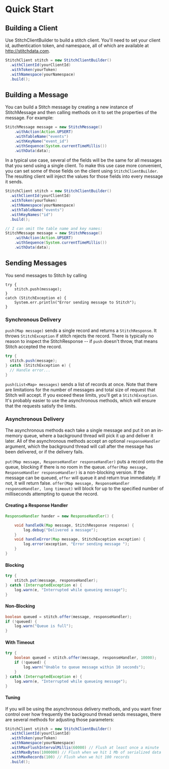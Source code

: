 Quick Start
===========

Building a Client
-----------------

Use StitchClientBuilder to build a stitch client. You'll
need to set your client id, authentication token, and namespace,
all of which are available at http://stitchdata.com.

```java
StitchClient stitch = new StitchClientBuilder()
  .withClientId(yourClientId)
  .withToken(yourToken)
  .withNamespace(yourNamespace)
  .build();
```

Building a Message
------------------

You can build a Stitch message by creating a new instance of
StitchMessage and then calling methods on it to set the properties of
the message. For example:

```java
StitchMessage message = new StitchMessage()
    .withAction(Action.UPSERT)
    .withTableName("events")
    .withKeyName("event_id")
    .withSequence(System.currentTimeMillis())
    .withData(data);
```

In a typical use case, several of the fields will be the same for all
messages that you send using a single client. To make this use case
more convenient, you can set some of those fields on the client using
`StitchClientBuilder`. The resulting client will inject the values for
those fields into every message it sends.

```java
StitchClient stitch = new StitchClientBuilder()
  .withClientId(yourClientId)
  .withToken(yourToken)
  .withNamespace(yourNamespace)
  .withTableName("events")
  .withKeyNames("id")
  .build();

// I can omit the table name and key names:
StitchMessage message = new StitchMessage()
    .withAction(Action.UPSERT)
    .withSequence(System.currentTimeMillis())
    .withData(data);
```

Sending Messages
----------------

You send messages to Stitch by calling

```
try {
    stitch.push(message);
}
catch (StitchException e) {
    System.err.println("Error sending message to Stitch");
}
```

### Synchronous Delivery

`push(Map message)` sends a single record and returns a
`StitchResponse`. It throws `StitchException` if stitch rejects the
record. There is typically no reason to inspect the StitchResponse -- if
`push` doesn't throw, that means Stitch accepted the record.

```java
try {
  stitch.push(message);
} catch (StitchException e) {
  // Handle error...
}
```

`push(List<Map> messages)` sends a list of records at once. Note that
there are limitations for the number of messages and total size of
request that Stitch will accept. If you exceed these limits, you'll
get a `StitchException`. It's probably easier to use the asynchronous
methods, which will ensure that the requests satisfy the limits.

### Asynchronous Delivery

The asynchronous methods each take a single message and put it on an
in-memory queue, where a background thread will pick it up and deliver
it later. All of the asynchronous methods accept an optional
`responseHandler` argument, which the background thread will call
after the message has been delivered, or if the delivery fails.

`put(Map message, ResponseHandler responseHandler)` puts a record onto
the queue, blocking if there is no room in the queue. `offer(Map
message, ResponseHandler responseHandler)` is a non-blocking
version. If the message can be queued, `offer` will queue it and
return true immediately. If not, it will return false. `offer(Map
message, ResponseHandler responseHandler, long timeout)` will block
for up to the specified number of milliseconds attempting to queue the
record.

#### Creating a Response Handler

```java
ResponseHandler hander = new ResponseHandler() {

    void handleOk(Map message, StitchResponse response) {
        log.debug("Delivered a message");
    }
    void handleError(Map message, StitchException exception) {
        log.error(exception, "Error sending message ");
    }
}
```

#### Blocking

```java
try {
    stitch.put(message, responseHandler);
} catch (InterruptedException e) {
    log.warn(e, "Interrupted while queueing message");
}
```

#### Non-Blocking

```java
boolean queued = stitch.offer(message, responseHandler);
if (!queued) {
    log.warn("Queue is full");
}
```

#### With Timeout

```java
try {
    boolean queued = stitch.offer(message, responseHandler, 10000);
    if (!queued) {
        log.warn("Unable to queue message within 10 seconds");
    }
} catch (InterruptedException e) {
    log.warn(e, "Interrupted while queueing message");
}
```

#### Tuning

If you will be using the asynchronous delivery methods, and you want
finer control over how frequently the background thread sends
messages, there are several methods for adjusting those parameters:

```java
StitchClient stitch = new StitchClientBuilder()
  .withClientId(yourClientId)
  .withToken(yourToken)
  .withNamespace(yourNamespace)
  .withMaxFlushIntervalMillis(60000) // Flush at least once a minute
  .withMaxBytes(1000000) // Flush when we hit 1 Mb of serialized data
  .withMaxRecords(100) // Flush when we hit 100 records
  .build();
```
